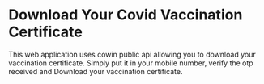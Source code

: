 # Download Your Covid Vaccination Certificate 

This web application uses cowin public api allowing you to download your vaccination certificate. Simply put it in your mobile number, verify the otp received and Download your vaccination certificate.



